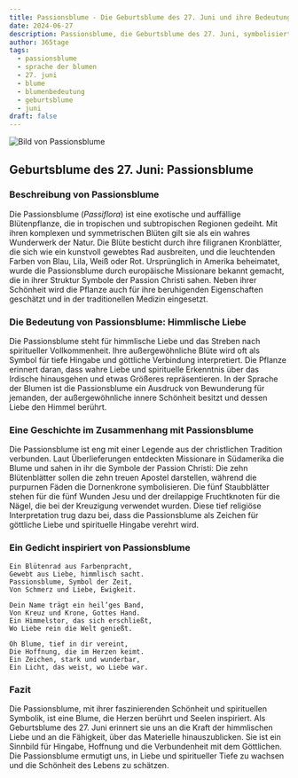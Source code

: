 ```yaml
---
title: Passionsblume - Die Geburtsblume des 27. Juni und ihre Bedeutung
date: 2024-06-27
description: Passionsblume, die Geburtsblume des 27. Juni, symbolisiert Himmlische Liebe. Erfahre mehr über ihre Geschichte, Bedeutung und Symbolik in der Sprache der Blumen.
author: 365tage
tags:
  - passionsblume
  - sprache der blumen
  - 27. juni
  - blume
  - blumenbedeutung
  - geburtsblume
  - juni
draft: false
---
```


![Bild von Passionsblume](https://cdn.pixabay.com/photo/2016/10/06/03/32/watch-flowers-1718103_640.jpg#center)


## Geburtsblume des 27. Juni: Passionsblume

### Beschreibung von Passionsblume

Die Passionsblume (_Passiflora_) ist eine exotische und auffällige Blütenpflanze, die in tropischen und subtropischen Regionen gedeiht. Mit ihren komplexen und symmetrischen Blüten gilt sie als ein wahres Wunderwerk der Natur. Die Blüte besticht durch ihre filigranen Kronblätter, die sich wie ein kunstvoll gewebtes Rad ausbreiten, und die leuchtenden Farben von Blau, Lila, Weiß oder Rot. Ursprünglich in Amerika beheimatet, wurde die Passionsblume durch europäische Missionare bekannt gemacht, die in ihrer Struktur Symbole der Passion Christi sahen. Neben ihrer Schönheit wird die Pflanze auch für ihre beruhigenden Eigenschaften geschätzt und in der traditionellen Medizin eingesetzt.

### Die Bedeutung von Passionsblume: Himmlische Liebe

Die Passionsblume steht für himmlische Liebe und das Streben nach spiritueller Vollkommenheit. Ihre außergewöhnliche Blüte wird oft als Symbol für tiefe Hingabe und göttliche Verbindung interpretiert. Die Pflanze erinnert daran, dass wahre Liebe und spirituelle Erkenntnis über das Irdische hinausgehen und etwas Größeres repräsentieren. In der Sprache der Blumen ist die Passionsblume ein Ausdruck von Bewunderung für jemanden, der außergewöhnliche innere Schönheit besitzt und dessen Liebe den Himmel berührt.

### Eine Geschichte im Zusammenhang mit Passionsblume

Die Passionsblume ist eng mit einer Legende aus der christlichen Tradition verbunden. Laut Überlieferungen entdeckten Missionare in Südamerika die Blume und sahen in ihr die Symbole der Passion Christi: Die zehn Blütenblätter sollen die zehn treuen Apostel darstellen, während die purpurnen Fäden die Dornenkrone symbolisieren. Die fünf Staubblätter stehen für die fünf Wunden Jesu und der dreilappige Fruchtknoten für die Nägel, die bei der Kreuzigung verwendet wurden. Diese tief religiöse Interpretation trug dazu bei, dass die Passionsblume als Zeichen für göttliche Liebe und spirituelle Hingabe verehrt wird.

### Ein Gedicht inspiriert von Passionsblume

```
Ein Blütenrad aus Farbenpracht,  
Gewebt aus Liebe, himmlisch sacht.  
Passionsblume, Symbol der Zeit,  
Von Schmerz und Liebe, Ewigkeit.  

Dein Name trägt ein heil’ges Band,  
Von Kreuz und Krone, Gottes Hand.  
Ein Himmelstor, das sich erschließt,  
Wo Liebe rein die Welt genießt.  

Oh Blume, tief in dir vereint,  
Die Hoffnung, die im Herzen keimt.  
Ein Zeichen, stark und wunderbar,  
Ein Licht, das weist, wo Liebe war.  
```

### Fazit

Die Passionsblume, mit ihrer faszinierenden Schönheit und spirituellen Symbolik, ist eine Blume, die Herzen berührt und Seelen inspiriert. Als Geburtsblume des 27. Juni erinnert sie uns an die Kraft der himmlischen Liebe und an die Fähigkeit, über das Materielle hinauszublicken. Sie ist ein Sinnbild für Hingabe, Hoffnung und die Verbundenheit mit dem Göttlichen. Die Passionsblume ermutigt uns, in Liebe und spiritueller Tiefe zu wachsen und die Schönheit des Lebens zu schätzen.